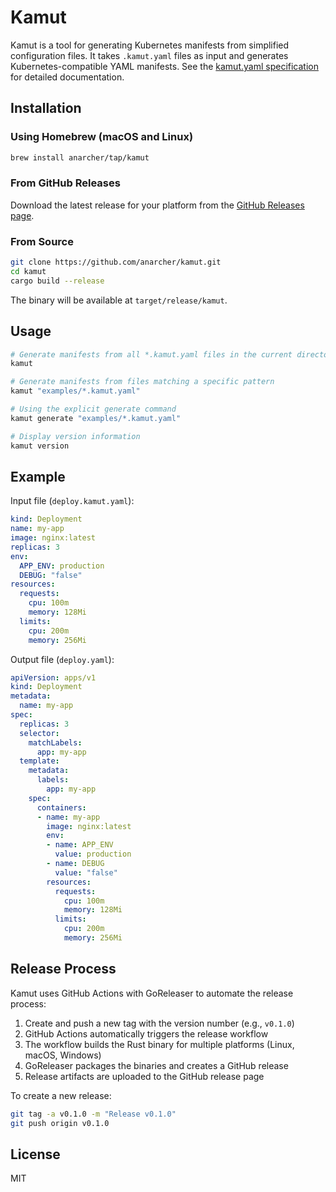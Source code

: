 # Kamut

Kamut is a tool for generating Kubernetes manifests from simplified configuration files. It takes `.kamut.yaml` files as input and generates Kubernetes-compatible YAML manifests. See the [kamut.yaml specification](spec.md) for detailed documentation.

## Installation

### Using Homebrew (macOS and Linux)

```bash
brew install anarcher/tap/kamut
```

### From GitHub Releases

Download the latest release for your platform from the [GitHub Releases page](https://github.com/anarcher/kamut/releases).

### From Source

```bash
git clone https://github.com/anarcher/kamut.git
cd kamut
cargo build --release
```

The binary will be available at `target/release/kamut`.

## Usage

```bash
# Generate manifests from all *.kamut.yaml files in the current directory
kamut

# Generate manifests from files matching a specific pattern
kamut "examples/*.kamut.yaml"

# Using the explicit generate command
kamut generate "examples/*.kamut.yaml"

# Display version information
kamut version
```

## Example

Input file (`deploy.kamut.yaml`):

```yaml
kind: Deployment
name: my-app
image: nginx:latest
replicas: 3
env:
  APP_ENV: production
  DEBUG: "false"
resources:
  requests:
    cpu: 100m
    memory: 128Mi
  limits:
    cpu: 200m
    memory: 256Mi
```

Output file (`deploy.yaml`):

```yaml
apiVersion: apps/v1
kind: Deployment
metadata:
  name: my-app
spec:
  replicas: 3
  selector:
    matchLabels:
      app: my-app
  template:
    metadata:
      labels:
        app: my-app
    spec:
      containers:
      - name: my-app
        image: nginx:latest
        env:
        - name: APP_ENV
          value: production
        - name: DEBUG
          value: "false"
        resources:
          requests:
            cpu: 100m
            memory: 128Mi
          limits:
            cpu: 200m
            memory: 256Mi
```

## Release Process

Kamut uses GitHub Actions with GoReleaser to automate the release process:

1. Create and push a new tag with the version number (e.g., `v0.1.0`)
2. GitHub Actions automatically triggers the release workflow
3. The workflow builds the Rust binary for multiple platforms (Linux, macOS, Windows)
4. GoReleaser packages the binaries and creates a GitHub release
5. Release artifacts are uploaded to the GitHub release page

To create a new release:
```bash
git tag -a v0.1.0 -m "Release v0.1.0"
git push origin v0.1.0
```

## License

MIT
